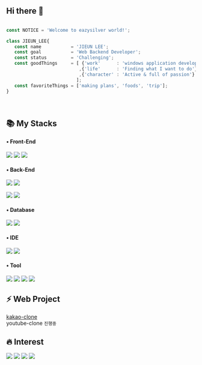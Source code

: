 ## Hi there 👋

```javascript

const NOTICE = 'Welcome to eazysilver world!';

class JIEUN_LEE{
   const name           = 'JIEUN LEE';
   const goal           = 'Web Backend Developer';
   const status         = 'Challenging';
   const goodThings     = [ {'work'      : 'windows application development'}
                           ,{'life'      : 'Finding what I want to do'}
                           ,{'character' : 'Active & full of passion'}
                          ];
   const favoriteThings = ['making plans', 'foods', 'trip'];
}

```  
ㅤ  
## 📚 My Stacks
#### • Front-End
<img src="https://img.shields.io/badge/JavaScript-yellow?style=flat-square&logo=JavaScript&logoColor=222222"/></a>
<img src="https://img.shields.io/badge/HTML5-E34F26?style=flat-square&logo=HTML5&logoColor=white"/></a>
<img src="https://img.shields.io/badge/CSS3-1572B6?style=flat-square&logo=CSS3&logoColor=white"/></a>

#### • Back-End
<img src="https://img.shields.io/badge/NodeJS-339933?style=flat-squar&logo=node-dot-js&logoColor=222222"/></a>
<img src="https://img.shields.io/badge/Express-black?style=flat-squar&logo=Express&logoColor=white"/></a>

<img src="https://img.shields.io/badge/CSharp-239120?style=flat-square&logo=c-sharp&logoColor=white"/></a>
<img src="https://img.shields.io/badge/.NetFramework-512BD4?style=flat-square&logo=dot-net&logoColor=white"/></a>

#### • Database
<img src="https://img.shields.io/badge/MongoDB-47A248?style=flat-square&logo=MongoDB&logoColor=white"/></a>
<img src="https://img.shields.io/badge/MS--SQL-CC2927?style=flat-square&logo=microsoft-sql-server&logoColor=white"/></a>

#### • IDE
<img src="https://img.shields.io/badge/VSCode-007ACC?style=flat-square&logo=visual-studio-code&logoColor=white"/></a>
<img src="https://img.shields.io/badge/Visual Studio-5C2D91?style=flat-square&logo=visual-studio&logoColor=white"/></a>

#### • Tool
<img src="https://img.shields.io/badge/Github-181717?style=flat-square&logo=Github&logoColor=white"/></a>
<img src="https://img.shields.io/badge/Team Foundation Server-5C2D91"/></a>
<img src="https://img.shields.io/badge/Slack-4A154B?style=flat-square&logo=Slack&logoColor=white"/></a>
<img src="https://img.shields.io/badge/Notion-black?style=flat-square&logo=Notion&logoColor=white"/></a>

## ⚡ Web Project
[kakao-clone](https://eazisilver.github.io/kakao-clone/)  
youtube-clone `진행중`


## 🔥 Interest
<img src="https://img.shields.io/badge/NodeJS-339933?style=flat-squar&logo=node-dot-js&logoColor=222222"/></a>
<img src="https://img.shields.io/badge/Express-black?style=flat-square&logo=Express&logoColor=white"/></a>
<img src="https://img.shields.io/badge/GraphQL-E434AA?style=flat-square&logo=GraphQL&logoColor=white"/></a>
<img src="https://img.shields.io/badge/TypeScript-3178C6?style=flat-square&logo=TypeScript&logoColor=white"/></a>

